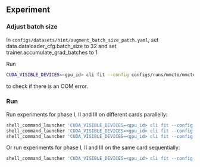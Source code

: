 ## Experiment

### Adjust batch size

In `configs/datasets/hint/augment_batch_size_patch.yaml`, set data.dataloader_cfg.batch_size to 32 and set trainer.accumulate_grad_batches to 1

Run

```bash
CUDA_VISIBLE_DEVICES=<gpu_id> cli fit --config configs/runs/mmcto/mmcto_hint_phase_I_summarization_augment_5e.yaml
```

to check if there is an OOM error.

### Run

Run experiments for phase I, II and III on different cards parallelly:

```bash
shell_command_launcher 'CUDA_VISIBLE_DEVICES=<gpu_id> cli fit --config configs/runs/mmcto/mmcto_hint_phase_I_summarization-no-table_augment${run}_5e.yaml' --num 10 --arg_dict.run ',_aux-loss,_aux-loss-share-fc,_aux-loss-weighted,_aux-loss-weighted-share-fc'
shell_command_launcher 'CUDA_VISIBLE_DEVICES=<gpu_id> cli fit --config configs/runs/mmcto/mmcto_hint_phase_II_summarization-no-table_augment${run}_5e.yaml' --num 10 --arg_dict.run ',_aux-loss,_aux-loss-share-fc,_aux-loss-weighted,_aux-loss-weighted-share-fc'
shell_command_launcher 'CUDA_VISIBLE_DEVICES=<gpu_id> cli fit --config configs/runs/mmcto/mmcto_hint_phase_III_summarization-no-table_augment${run}_5e.yaml' --num 10 --arg_dict.run ',_aux-loss,_aux-loss-share-fc,_aux-loss-weighted,_aux-loss-weighted-share-fc'
```

Or run experiments for phase I, II and III on the same card sequentially:

```bash
shell_command_launcher 'CUDA_VISIBLE_DEVICES=<gpu_id> cli fit --config configs/runs/mmcto/mmcto_hint_phase_${phase}_summarization-no-table_augment${run}_5e.yaml' --num 10 --arg_dict.run ',_aux-loss,_aux-loss-share-fc,_aux-loss-weighted,_aux-loss-weighted-share-fc' --arg_dict.phase 'I,II,III'
```
